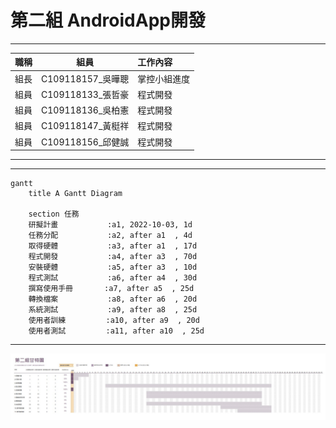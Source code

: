 # 第二組  AndroidApp開發
***
| 職稱          | 組員             | 工作內容    |
| :----------- | :---------------:| :---------- |
| 組長         | C109118157_吳曄聰 | 掌控小組進度 |
| 組員         | C109118133_張哲豪 | 程式開發    |
| 組員         | C109118136_吳柏憲 | 程式開發    |
| 組員         | C109118147_黃梃祥 | 程式開發    |
| 組員         | C109118156_邱健誠 | 程式開發    |
***
***
```mermaid
gantt
    title A Gantt Diagram

    section 任務
    研擬計畫           :a1, 2022-10-03, 1d
    任務分配           :a2, after a1  , 4d
    取得硬體           :a3, after a1  , 17d
    程式開發           :a4, after a3  , 70d
    安裝硬體           :a5, after a3  , 10d
    程式測試           :a6, after a4  , 30d
    撰寫使用手冊       :a7, after a5  , 25d
    轉換檔案           :a8, after a6  , 20d
    系統測試           :a9, after a8  , 25d
    使用者訓練         :a10, after a9  , 20d
    使用者測試         :a11, after a10  , 25d
```
***
![甘特圖](02-1.jpg)




